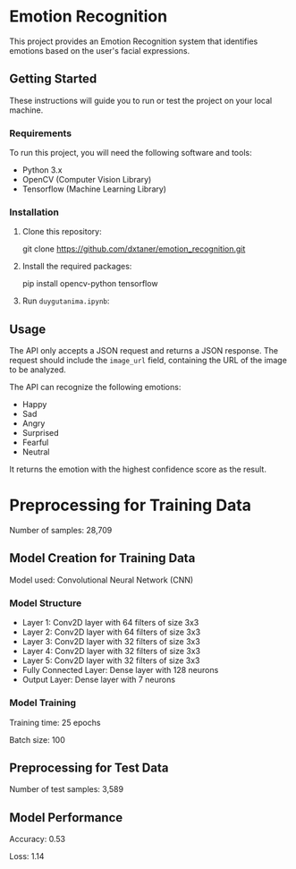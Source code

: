 Emotion Recognition
===================

This project provides an Emotion Recognition system that identifies emotions based on the user's facial expressions.

Getting Started
---------------

These instructions will guide you to run or test the project on your local machine.

### Requirements

To run this project, you will need the following software and tools:

*   Python 3.x
*   OpenCV (Computer Vision Library)
*   Tensorflow (Machine Learning Library)

### Installation

1.  Clone this repository:

    git clone https://github.com/dxtaner/emotion_recognition.git

3.  Install the required packages:

    pip install opencv-python tensorflow

5.  Run `duygutanima.ipynb`:

Usage
-----

The API only accepts a JSON request and returns a JSON response. The request should include the `image_url` field, containing the URL of the image to be analyzed.

The API can recognize the following emotions:

*   Happy
*   Sad
*   Angry
*   Surprised
*   Fearful
*   Neutral

It returns the emotion with the highest confidence score as the result.

Preprocessing for Training Data
===============================

Number of samples: 28,709

Model Creation for Training Data
--------------------------------

Model used: Convolutional Neural Network (CNN)

### Model Structure

*   Layer 1: Conv2D layer with 64 filters of size 3x3
*   Layer 2: Conv2D layer with 64 filters of size 3x3
*   Layer 3: Conv2D layer with 32 filters of size 3x3
*   Layer 4: Conv2D layer with 32 filters of size 3x3
*   Layer 5: Conv2D layer with 32 filters of size 3x3
*   Fully Connected Layer: Dense layer with 128 neurons
*   Output Layer: Dense layer with 7 neurons

### Model Training

Training time: 25 epochs

Batch size: 100

Preprocessing for Test Data
---------------------------

Number of test samples: 3,589

Model Performance
-----------------

Accuracy: 0.53

Loss: 1.14
